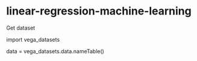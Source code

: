 # linear-regression-machine-learning

Get dataset

import vega_datasets

data = vega_datasets.data.nameTable()
